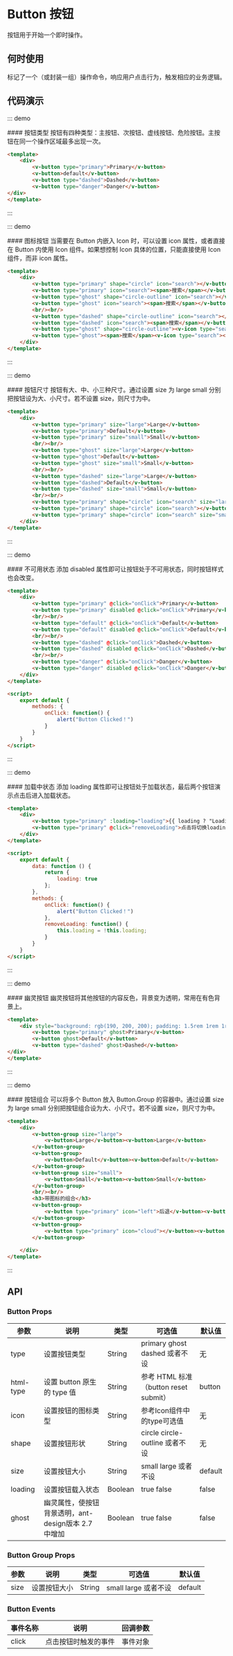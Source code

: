 <script>
    export default {
        data: function () {
            return {
                loading: true
            };
        },
        methods: {
            onClick: function() {
                alert("Button Clicked！")
            },
            removeLoading: function() {
                this.loading = !this.loading;
            }
        }
    }
</script>
# Button 按钮

按钮用于开始一个即时操作。

## 何时使用

标记了一个（或封装一组）操作命令，响应用户点击行为，触发相应的业务逻辑。
## 代码演示

::: demo
<summary>
  #### 按钮类型
  按钮有四种类型：主按钮、次按钮、虚线按钮、危险按钮。主按钮在同一个操作区域最多出现一次。
</summary>

```html
<template>
    <div>
        <v-button type="primary">Primary</v-button>
        <v-button>default</v-button>
        <v-button type="dashed">Dashed</v-button>
        <v-button type="danger">Danger</v-button>
</div>
</template>
```
:::

::: demo
<summary>
  #### 图标按钮
  当需要在 Button 内嵌入 Icon 时，可以设置 icon 属性，或者直接在 Button 内使用 Icon 组件。如果想控制 Icon 具体的位置，只能直接使用 Icon 组件，而非 icon 属性。
</summary>

```html
<template>
    <div>
        <v-button type="primary" shape="circle" icon="search"></v-button>
        <v-button type="primary" icon="search"><span>搜索</span></v-button>
        <v-button type="ghost" shape="circle-outline" icon="search"></v-button>
        <v-button type="ghost" icon="search"><span>搜索</span></v-button>
        <br/><br/>
        <v-button type="dashed" shape="circle-outline" icon="search"></v-button>
        <v-button type="dashed" icon="search"><span>搜索</span></v-button>
        <v-button type="ghost" shape="circle-outline"><v-icon type="search"></v-icon></v-button>
        <v-button type="ghost"><span>搜索</span><v-icon type="search"></v-icon></v-button>
    </div>
</template>
```
:::

::: demo
<summary>
  #### 按钮尺寸
  按钮有大、中、小三种尺寸。通过设置 size 为 large small 分别把按钮设为大、小尺寸。若不设置 size，则尺寸为中。
</summary>

```html
<template>
    <div>
        <v-button type="primary" size="large">Large</v-button>
        <v-button type="primary">Default</v-button>
        <v-button type="primary" size="small">Small</v-button>
        <br/><br/>
        <v-button type="ghost" size="large">Large</v-button>
        <v-button type="ghost">Default</v-button>
        <v-button type="ghost" size="small">Small</v-button>
        <br/><br/>
        <v-button type="dashed" size="large">Large</v-button>
        <v-button type="dashed">Default</v-button>
        <v-button type="dashed" size="small">Small</v-button>
        <br/><br/>
        <v-button type="primary" shape="circle" icon="search" size="large"></v-button>
        <v-button type="primary" shape="circle" icon="search"></v-button>
        <v-button type="primary" shape="circle" icon="search" size="small"></v-button>
    </div>
</template>
```
:::

::: demo
<summary>
  #### 不可用状态
  添加 disabled 属性即可让按钮处于不可用状态，同时按钮样式也会改变。
</summary>

```html
<template>
    <div>
        <v-button type="primary" @click="onClick">Primary</v-button>
        <v-button type="primary" disabled @click="onClick">Primary</v-button>
        <br/><br/>
        <v-button type="default" @click="onClick">Default</v-button>
        <v-button type="default" disabled @click="onClick">Default</v-button>
        <br/><br/>
        <v-button type="dashed" @click="onClick">Dashed</v-button>
        <v-button type="dashed" disabled @click="onClick">Dashed</v-button>
        <br/><br/>
        <v-button type="danger" @click="onClick">Danger</v-button>
        <v-button type="danger" disabled @click="onClick">Danger</v-button>
    </div>
</template>

<script>
    export default {
        methods: {
            onClick: function() {
                alert("Button Clicked！")
            }
        }
    }
</script>
```
:::

::: demo
<summary>
  #### 加载中状态
  添加 loading 属性即可让按钮处于加载状态，最后两个按钮演示点击后进入加载状态。
</summary>

```html
<template>
    <div>
        <v-button type="primary" :loading="loading">{{ loading ? "Loading" : "Default" }}</v-button>
        <v-button type="primary" @click="removeLoading">点击将切换loading状态</v-button>
    </div>
</template>

<script>
    export default {
        data: function () {
            return {
                loading: true
            };
        },
        methods: {
            onClick: function() {
                alert("Button Clicked！")
            },
            removeLoading: function() {
                this.loading = !this.loading;
            }
        }
    }
</script>
```
:::

::: demo
<summary>
  #### 幽灵按钮
  幽灵按钮将其他按钮的内容反色，背景变为透明，常用在有色背景上。
</summary>

```html
<template>
    <div style="background: rgb(190, 200, 200); padding: 1.5rem 1rem 1rem;">
        <v-button type="primary" ghost>Primary</v-button>
        <v-button ghost>Default</v-button>
        <v-button type="dashed" ghost>Dashed</v-button>
</div>
</template>
```
:::

::: demo
<summary>
  #### 按钮组合
  可以将多个 Button 放入 Button.Group 的容器中。通过设置 size 为 large small 分别把按钮组合设为大、小尺寸。若不设置 size，则尺寸为中。
</summary>

```html
<template>
    <div>
        <v-button-group size="large">
            <v-button>Large</v-button><v-button>Large</v-button>
        </v-button-group>
        <v-button-group>
            <v-button>Default</v-button><v-button>Default</v-button>
        </v-button-group>
        <v-button-group size="small">
            <v-button>Small</v-button><v-button>Small</v-button>
        </v-button-group>
        <br/><br/>
        <h3>带图标的组合</h3>
        <v-button-group>
            <v-button type="primary" icon="left">后退</v-button><v-button type="primary">前进 <v-icon type="right"></v-icon></v-button>
        </v-button-group>
        <v-button-group>
            <v-button type="primary" icon="cloud"></v-button><v-button type="primary" icon="cloud-download"></v-button>
        </v-button-group>
        
    </div>
</template>
```
:::

## API

### Button Props
| 参数      | 说明          | 类型      | 可选值                           | 默认值  |
|---------- |-------------- |---------- |-------------------------------- |-------- |
| type | 设置按钮类型 | String | primary ghost dashed 或者不设| 无 |
| html-type | 设置 button 原生的 type 值 | String | 参考 HTML 标准（button reset submit） | button |
| icon | 设置按钮的图标类型 | String | 参考Icon组件中的type可选值| 无 |
| shape | 设置按钮形状 | String | circle circle-outline 或者不设 | 无 |
| size | 设置按钮大小 | String | small large 或者不设 | default |
| loading | 设置按钮载入状态 | Boolean | true false | false |
| ghost | 幽灵属性，使按钮背景透明，ant-design版本 2.7 中增加 | Boolean | true false | false |

### Button Group Props
| 参数      | 说明          | 类型      | 可选值                           | 默认值  |
|---------- |-------------- |---------- |-------------------------------- |-------- |
| size | 设置按钮大小 | String | small large 或者不设 | default |


### Button Events
| 事件名称 | 说明 | 回调参数 |
|---------- |-------- |---------- |
| click | 点击按钮时触发的事件 | 事件对象 |

